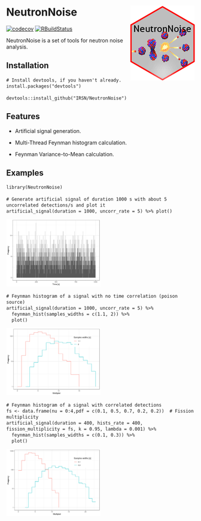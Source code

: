 NeutronNoise <img src="man/figures/sticker.png" align="right" />
================================================================

<!-- badges: start -->

[![codecov](https://codecov.io/gh/IRSN/NeutronNoise/branch/master/graph/badge.svg)](https://codecov.io/gh/IRSN/NeutronNoise)
[![RBuildStatus](https://github.com/IRSN/NeutronNoise/workflows/R-CMD-check/badge.svg)](https://github.com/IRSN/NeutronNoise/actions)
<!-- badges: end -->

NeutronNoise is a set of tools for neutron noise analysis.

Installation
------------

    # Install devtools, if you haven't already.
    install.packages("devtools")

    devtools::install_github("IRSN/NeutronNoise")

Features
--------

-   Artificial signal generation.

-   Multi-Thread Feynman histogram calculation.

-   Feynman Variance-to-Mean calculation.

Examples
--------

    library(NeutronNoise)

    # Generate artificial signal of duration 1000 s with about 5 uncorrelated detections/s and plot it
    artificial_signal(duration = 1000, uncorr_rate = 5) %>% plot()

<img src="man/figures/README-unnamed-chunk-2-1.png" width="50%" />

    # Feynman histogram of a signal with no time correlation (poison source)
    artificial_signal(duration = 1000, uncorr_rate = 5) %>% 
      feynman_hist(samples_widths = c(1.1, 2)) %>% 
      plot()

<img src="man/figures/README-unnamed-chunk-2-2.png" width="50%" />

    # Feynman histogram of a signal with correlated detections
    fs <- data.frame(nu = 0:4,pdf = c(0.1, 0.5, 0.7, 0.2, 0.2))  # Fission multiplicity
    artificial_signal(duration = 400, hists_rate = 400, fission_multiplicity = fs, k = 0.95, lambda = 0.001) %>% 
      feynman_hist(samples_widths = c(0.1, 0.3)) %>% 
      plot()

<img src="man/figures/README-unnamed-chunk-2-3.png" width="50%" />
